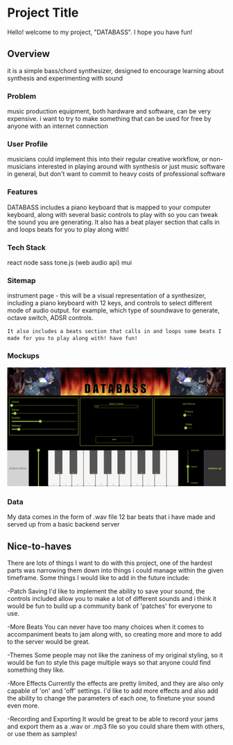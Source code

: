 # Project Title

Hello! welcome to my project, "DATABASS". I hope you have fun!

## Overview

 it is a simple bass/chord synthesizer, designed to encourage learning about synthesis and experimenting with sound

### Problem

music production equipment, both hardware and software, can be very expensive. i want to try to make something that can be used for free by anyone
with an internet connection

### User Profile

musicians could implement this into their regular creative workflow, or non-musicians interested in playing around with synthesis or just music software in general, but don't want to commit to heavy costs of professional software

### Features

DATABASS includes a piano keyboard that is mapped to your computer keyboard, along with several basic controls to play with so you can tweak the sound you are generating. It also has a beat player section that calls in and loops beats for you to play along with!


### Tech Stack

react
node
sass
tone.js (web audio api)
mui


### Sitemap


instrument page -
    this will be a visual representation of a synthesizer,
    including a piano keyboard with 12 keys, and controls to 
    select different mode of audio output. for example, which type of soundwave to generate,
    octave switch, ADSR controls.

    It also includes a beats section that calls in and loops some beats I made for you to play along with! have fun!

### Mockups

![roughsketch page](./src/assets/mockups/DATABASS.png)


### Data

My data comes in the form of .wav file 12 bar beats that i have made and served up from a basic backend server





## Nice-to-haves
There are lots of things I want to do with this project, one of the hardest parts was narrowing them down into things i could manage within the given timeframe.
Some things I would like to add in the future include:

-Patch Saving
    I'd like to implement the ability to save your sound, the controls included allow you to make a lot of different sounds and i think it would be fun to build up a community bank of 'patches' for everyone to use.

-More Beats
    You can never have too many choices when it comes to accompaniment beats to jam along with, so creating more and more to add to the server would be great.

-Themes
    Some people may not like the zaniness of my original styling, so it would be fun to style this page multiple ways so that anyone could find something they like.

-More Effects
    Currently the effects are pretty limited, and they are also only capable of 'on' and 'off' settings. I'd like to add more effects and also add the ability to change the parameters of each one, to finetune your sound even more.

-Recording and Exporting
    It would be great to be able to record your jams and export them as a .wav or .mp3 file so you could share them with others, or use them as samples!


